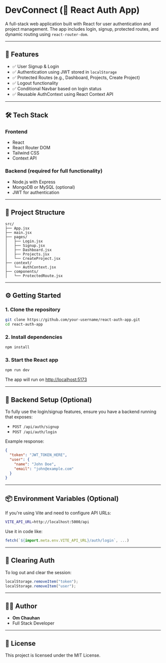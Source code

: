 
# DevConnect (🔐 React Auth App)

A full-stack web application built with React for user authentication and project management. The app includes login, signup, protected routes, and dynamic routing using `react-router-dom`.

---

## 🚀 Features

- ✅ User Signup & Login
- ✅ Authentication using JWT stored in `localStorage`
- ✅ Protected Routes (e.g., Dashboard, Projects, Create Project)
- ✅ Logout functionality
- ✅ Conditional Navbar based on login status
- ✅ Reusable AuthContext using React Context API

---

## 🛠 Tech Stack

### Frontend
- React
- React Router DOM
- Tailwind CSS
- Context API

### Backend (required for full functionality)
- Node.js with Express
- MongoDB or MySQL (optional)
- JWT for authentication

---

## 📁 Project Structure

```
src/
├── App.jsx
├── main.jsx
├── pages/
│   ├── Login.jsx
│   ├── Signup.jsx
│   ├── Dashboard.jsx
│   ├── Projects.jsx
│   └── CreateProject.jsx
├── context/
│   └── AuthContext.jsx
├── components/
│   └── ProtectedRoute.jsx
```

---

## ⚙️ Getting Started

### 1. Clone the repository

```bash
git clone https://github.com/your-username/react-auth-app.git
cd react-auth-app
```

### 2. Install dependencies

```bash
npm install
```

### 3. Start the React app

```bash
npm run dev
```

The app will run on [http://localhost:5173](http://localhost:5173)

---

## 🔌 Backend Setup (Optional)

To fully use the login/signup features, ensure you have a backend running that exposes:

- `POST /api/auth/signup`
- `POST /api/auth/login`

Example response:
```json
{
  "token": "JWT_TOKEN_HERE",
  "user": {
    "name": "John Doe",
    "email": "john@example.com"
  }
}
```

---

## 📦 Environment Variables (Optional)

If you're using Vite and need to configure API URLs:

```bash
VITE_API_URL=http://localhost:5000/api
```

Use it in code like:
```js
fetch(`${import.meta.env.VITE_API_URL}/auth/login`, ...)
```

---

## 🧹 Clearing Auth

To log out and clear the session:
```js
localStorage.removeItem("token");
localStorage.removeItem("user");
```

---

## 🧑‍💻 Author

- **Om Chauhan**
- Full Stack Developer

---

## 📄 License

This project is licensed under the MIT License.
